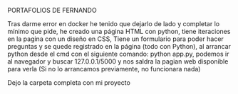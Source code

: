 PORTAFOLIOS DE FERNANDO

Tras darme error en docker he tenido que dejarlo de lado y completar lo mínimo que pide, he creado una página HTML con python, tiene iteraciones en la pagina con un diseño en CSS, Tiene un formulario para poder hacer preguntas y se quede registrado en la página (todo con Python), al arrancar python desde el cmd con el siguiente comando: python app.py, podemos ir al navegador y buscar 127.0.0.1/5000 y nos saldra la pagian web disponible para verla (Si no lo arrancamos previamente, no funcionara nada)


Dejo la carpeta completa con mi proyecto
